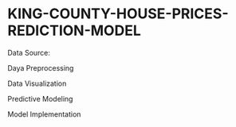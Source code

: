 # KING-COUNTY-HOUSE-PRICES-REDICTION-MODEL
Data Source:

Daya Preprocessing

Data Visualization

Predictive Modeling

Model Implementation
